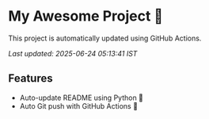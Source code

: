 # My Awesome Project 🚀

This project is automatically updated using GitHub Actions.

_Last updated: 2025-06-24 05:13:41 IST_

## Features
- Auto-update README using Python 🐍
- Auto Git push with GitHub Actions 🤖
